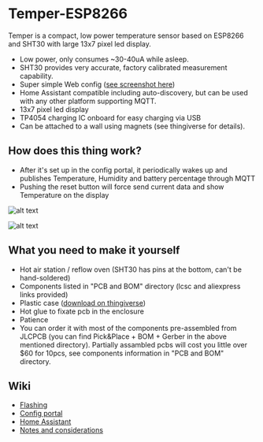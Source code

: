 # Temper-ESP8266
Temper is a compact, low power temperature sensor based on ESP8266 and SHT30 with large 13x7 pixel led display.  

- Low power, only consumes ~30-40uA while asleep.
- SHT30 provides very accurate, factory calibrated measurement capability.
- Super simple Web config ([see screenshot here](https://github.com/mcer12/Temper-ESP8266/wiki/Config-portal-&-OTA))
- Home Assistant compatible including auto-discovery, but can be used with any other platform supporting MQTT.
- 13x7 pixel led display
- TP4054 charging IC onboard for easy charging via USB
- Can be attached to a wall using magnets (see thingiverse for details).

## How does this thing work?
- After it's set up in the config portal, it periodically wakes up and publishes Temperature, Humidity and battery percentage through MQTT
- Pushing the reset button will force send current data and show Temperature on the display

![alt text](https://github.com/mcer12/Temper-ESP8266/raw/master/Images/with_cover_green.jpg)

![alt text](https://github.com/mcer12/Temper-ESP8266/raw/master/Images/pcb.jpg)

## What you need to make it yourself
- Hot air station / reflow oven (SHT30 has pins at the bottom, can't be hand-soldered)
- Components listed in "PCB and BOM" directory (lcsc and aliexpress links provided)
- Plastic case ([download on thingiverse](https://www.thingiverse.com/thing:4126709))
- Hot glue to fixate pcb in the enclosure
- Patience
- You can order it with most of the components pre-assembled from JLCPCB (you can find Pick&Place + BOM + Gerber in the above mentioned directory). Partially assambled pcbs will cost you little over $60 for 10pcs, see components information in "PCB and BOM" directory.

## Wiki
- [Flashing](https://github.com/mcer12/Temper-ESP8266/wiki/Flashing)
- [Config portal](https://github.com/mcer12/Temper-ESP8266/wiki/Config-portal-&-OTA)
- [Home Assistant](https://github.com/mcer12/Temper-ESP8266/wiki/Home-Assistant)
- [Notes and considerations](https://github.com/mcer12/Temper-ESP8266/wiki/Some-notes-and-considerations)
